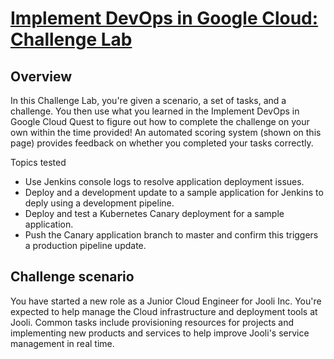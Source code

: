 # [Implement DevOps in Google Cloud: Challenge Lab ](https://www.qwiklabs.com/focuses/13287?parent=catalog)

## Overview

In this Challenge Lab, you're given a scenario, a set of tasks, and a challenge. You then use what you learned in the Implement DevOps in Google Cloud Quest to figure out how to complete the challenge on your own within the time provided! An automated scoring system (shown on this page) provides feedback on whether you completed your tasks correctly.

Topics tested

* Use Jenkins console logs to resolve application deployment issues.
* Deploy and a development update to a sample application for Jenkins to deply using a development pipeline.
* Deploy and test a Kubernetes Canary deployment for a sample application.
* Push the Canary application branch to master and confirm this triggers a production pipeline update.

## Challenge scenario

You have started a new role as a Junior Cloud Engineer for Jooli Inc. You're expected to help manage the Cloud infrastructure and deployment tools at Jooli. Common tasks include provisioning resources for projects and implementing new products and services to help improve Jooli's service management in real time.